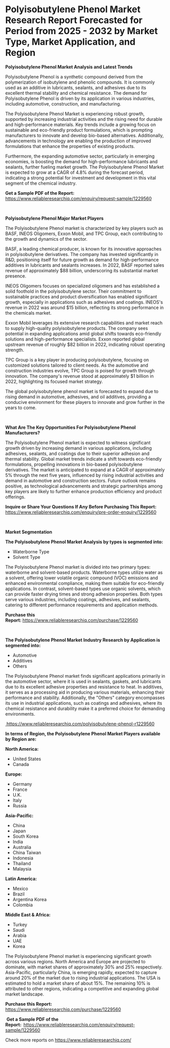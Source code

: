 <p><h1>Polyisobutylene Phenol Market Research Report Forecasted for Period from 2025 -  2032 by Market Type, Market Application, and Region</h1></p><p><strong>Polyisobutylene Phenol Market Analysis and Latest Trends</strong></p>
<p><p>Polyisobutylene Phenol is a synthetic compound derived from the polymerization of isobutylene and phenolic compounds. It is commonly used as an additive in lubricants, sealants, and adhesives due to its excellent thermal stability and chemical resistance. The demand for Polyisobutylene Phenol is driven by its application in various industries, including automotive, construction, and manufacturing.</p><p>The Polyisobutylene Phenol Market is experiencing robust growth, supported by increasing industrial activities and the rising need for durable and high-performance materials. Key trends include a growing focus on sustainable and eco-friendly product formulations, which is prompting manufacturers to innovate and develop bio-based alternatives. Additionally, advancements in technology are enabling the production of improved formulations that enhance the properties of existing products.</p><p>Furthermore, the expanding automotive sector, particularly in emerging economies, is boosting the demand for high-performance lubricants and sealants, further fueling market growth. The Polyisobutylene Phenol Market is expected to grow at a CAGR of 4.8% during the forecast period, indicating a strong potential for investment and development in this vital segment of the chemical industry.</p></p>
<p><strong>Get a Sample PDF of the Report:&nbsp;</strong> <a href="https://www.reliableresearchiq.com/enquiry/request-sample/1229560?utm_campaign=2580&utm_medium=2&utm_source=Github&utm_content=ia&utm_term=03042025&utm_id=polyisobutylene-phenol">https://www.reliableresearchiq.com/enquiry/request-sample/1229560</a></p>
<p>&nbsp;</p>
<p><strong>Polyisobutylene Phenol Major Market Players</strong></p>
<p><p>The Polyisobutylene Phenol market is characterized by key players such as BASF, INEOS Oligomers, Exxon Mobil, and TPC Group, each contributing to the growth and dynamics of the sector. </p><p>BASF, a leading chemical producer, is known for its innovative approaches in polyisobutylene derivatives. The company has invested significantly in R&D, positioning itself for future growth as demand for high-performance additives in lubricants and sealants increases. In 2022, BASF reported sales revenue of approximately $88 billion, underscoring its substantial market presence.</p><p>INEOS Oligomers focuses on specialized oligomers and has established a solid foothold in the polyisobutylene sector. Their commitment to sustainable practices and product diversification has enabled significant growth, especially in applications such as adhesives and coatings. INEOS's revenue in 2022 was around $15 billion, reflecting its strong performance in the chemicals market.</p><p>Exxon Mobil leverages its extensive research capabilities and market reach to supply high-quality polyisobutylene products. The company sees potential in expanding applications amid global shifts towards eco-friendly solutions and high-performance specialists. Exxon reported global upstream revenue of roughly $82 billion in 2022, indicating robust operating strength.</p><p>TPC Group is a key player in producing polyisobutylene, focusing on customized solutions tailored to client needs. As the automotive and construction industries evolve, TPC Group is poised for growth through innovation. The company's revenue stood at approximately $1 billion in 2022, highlighting its focused market strategy.</p><p>The global polyisobutylene phenol market is forecasted to expand due to rising demand in automotive, adhesives, and oil additives, providing a conducive environment for these players to innovate and grow further in the years to come.</p></p>
<p>&nbsp;</p>
<p><strong>What Are The Key Opportunities For Polyisobutylene Phenol Manufacturers?</strong></p>
<p><p>The Polyisobutylene Phenol market is expected to witness significant growth driven by increasing demand in various applications, including adhesives, sealants, and coatings due to their superior adhesion and thermal stability. Global market trends indicate a shift towards eco-friendly formulations, propelling innovations in bio-based polyisobutylene derivatives. The market is anticipated to expand at a CAGR of approximately 5% through the next five years, influenced by rising industrial activities and demand in automotive and construction sectors. Future outlook remains positive, as technological advancements and strategic partnerships among key players are likely to further enhance production efficiency and product offerings.</p></p>
<p><strong>Inquire or Share Your Questions If Any Before Purchasing This Report:</strong> <a href="https://www.reliableresearchiq.com/enquiry/pre-order-enquiry/1229560?utm_campaign=2580&utm_medium=2&utm_source=Github&utm_content=ia&utm_term=03042025&utm_id=polyisobutylene-phenol">https://www.reliableresearchiq.com/enquiry/pre-order-enquiry/1229560</a></p>
<p>&nbsp;</p>
<p><strong>Market Segmentation</strong></p>
<p><strong>The Polyisobutylene Phenol Market Analysis by types is segmented into:</strong></p>
<p><ul><li>Waterborne Type</li><li>Solvent Type</li></ul></p>
<p><p>The Polyisobutylene Phenol market is divided into two primary types: waterborne and solvent-based products. Waterborne types utilize water as a solvent, offering lower volatile organic compound (VOC) emissions and enhanced environmental compliance, making them suitable for eco-friendly applications. In contrast, solvent-based types use organic solvents, which can provide faster drying times and strong adhesion properties. Both types serve various industries, including coatings, adhesives, and sealants, catering to different performance requirements and application methods.</p></p>
<p><strong>Purchase this Report:&nbsp;</strong><a href="https://www.reliableresearchiq.com/purchase/1229560?utm_campaign=2580&utm_medium=2&utm_source=Github&utm_content=ia&utm_term=03042025&utm_id=polyisobutylene-phenol">https://www.reliableresearchiq.com/purchase/1229560</a></p>
<p>&nbsp;</p>
<p><strong>The Polyisobutylene Phenol Market Industry Research by Application is segmented into:</strong></p>
<p><ul><li>Automotive</li><li>Additives</li><li>Others</li></ul></p>
<p><p>The Polyisobutylene Phenol market finds significant applications primarily in the automotive sector, where it is used in sealants, gaskets, and lubricants due to its excellent adhesive properties and resistance to heat. In additives, it serves as a processing aid in producing various materials, enhancing their performance and stability. Additionally, the "Others" category encompasses its use in industrial applications, such as coatings and adhesives, where its chemical resistance and durability make it a preferred choice for demanding environments.</p></p>
<p><a href="https://www.reliableresearchiq.com/polyisobutylene-phenol-r1229560?utm_campaign=2580&utm_medium=2&utm_source=Github&utm_content=ia&utm_term=03042025&utm_id=polyisobutylene-phenol">&nbsp;https://www.reliableresearchiq.com/polyisobutylene-phenol-r1229560</a></p>
<p><strong>In terms of Region, the Polyisobutylene Phenol Market Players available by Region are:</strong></p>
<p>
    <p> <strong> North America: </strong>
        <ul>
            <li>United States</li>
            <li>Canada</li>
        </ul>
        </p> 
    <p> <strong> Europe: </strong>
        <ul>
            <li>Germany</li>
            <li>France</li>
            <li>U.K.</li>
            <li>Italy</li>
            <li>Russia</li>
        </ul>
        </p> 
    <p> <strong> Asia-Pacific: </strong>
        <ul>
            <li>China</li>
            <li>Japan</li>
            <li>South Korea</li>
            <li>India</li>
            <li>Australia</li>
            <li>China Taiwan</li>
            <li>Indonesia</li>
            <li>Thailand</li>
            <li>Malaysia</li>
        </ul>
        </p> 
    <p> <strong> Latin America: </strong>
        <ul>
            <li>Mexico</li>
            <li>Brazil</li>
            <li>Argentina Korea</li>
            <li>Colombia</li>
        </ul>
        </p> 
    <p> <strong> Middle East & Africa: </strong>
        <ul>
            <li>Turkey</li>
            <li>Saudi</li>
            <li>Arabia</li>
            <li>UAE</li>
            <li>Korea</li>
        </ul>
    </p>
    </p>
<p><p>The Polyisobutylene Phenol market is experiencing significant growth across various regions. North America and Europe are projected to dominate, with market shares of approximately 30% and 25% respectively. Asia-Pacific, particularly China, is emerging rapidly, expected to capture around 20% of the market due to rising industrial applications. The USA is estimated to hold a market share of about 15%. The remaining 10% is attributed to other regions, indicating a competitive and expanding global market landscape.</p></p>
<p><strong>Purchase this Report: </strong><a href="https://www.reliableresearchiq.com/purchase/1229560?utm_campaign=2580&utm_medium=2&utm_source=Github&utm_content=ia&utm_term=03042025&utm_id=polyisobutylene-phenol">https://www.reliableresearchiq.com/purchase/1229560</a></p>
<p>&nbsp;<strong>Get a Sample PDF of the Report:&nbsp;&nbsp;</strong><a href="https://www.reliableresearchiq.com/enquiry/request-sample/1229560?utm_campaign=2580&utm_medium=2&utm_source=Github&utm_content=ia&utm_term=03042025&utm_id=polyisobutylene-phenol">https://www.reliableresearchiq.com/enquiry/request-sample/1229560</a></p>
<p><strong></strong></p>
<p>Check more reports on <a href="https://www.reliableresearchiq.com/?utm_campaign=2580&utm_medium=2&utm_source=Github&utm_content=ia&utm_term=03042025&utm_id=polyisobutylene-phenol">https://www.reliableresearchiq.com/</a></p>